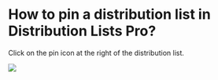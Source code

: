 # How to pin a distribution list in Distribution Lists Pro?

<p class="no-margin">Click on the pin icon at the right of the distribution list.</p>
<p class="no-margin"></p>
<div class="intercom-container"><img src="/assets/img/teams-pro/image_174.png"></div>

<Hubspot />
<Clarity />
<GoogleAnalytics />

